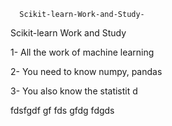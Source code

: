      Scikit-learn-Work-and-Study-
Scikit-learn Work and Study 

1- All the work of machine learning

2- You need to know numpy, pandas
        
3- You also know the statistit                                             d             
                              
                                                                 
                                                                                  
            
            
         
               
           
                
 fdsfgdf gf fds gfdg fdgds  
              
             
                                  
                
